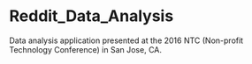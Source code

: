 # Reddit_Data_Analysis
Data analysis application presented at the 2016 NTC (Non-profit Technology Conference) in San Jose, CA.
